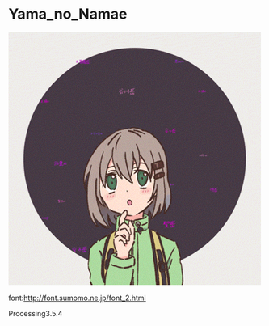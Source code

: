 # Yama_no_Namae
<img src = "https://github.com/yuyurigi/Yama_no_Namae/blob/master/200526_03.gif">

font:http://font.sumomo.ne.jp/font_2.html

Processing3.5.4
